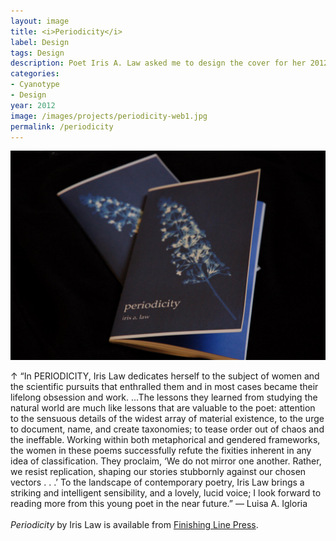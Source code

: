 ```yaml
---
layout: image
title: <i>Periodicity</i>
label: Design
tags: Design
description: Poet Iris A. Law asked me to design the cover for her 2012 poetry chapbook celebrating the women behind some of history's most illuminating scientific discoveries. The cover was inspired by Anna Atkins, a pioneering English botanist whose interest in photography as a means of recording botanical specimens led her not only to new understandings of plants but new potential of the cyanotype.
categories:
- Cyanotype
- Design
year: 2012
image: /images/projects/periodicity-web1.jpg
permalink: /periodicity
---
```



<img src="/images/projects/periodicity2.jpg">

<div class="images-right"><p>&uarr; “In PERIODICITY, Iris Law dedicates herself to the subject of women and the scientific pursuits that enthralled them and in most cases became their lifelong obsession and work. ...The lessons they learned from studying the natural world are much like lessons that are valuable to the poet: attention to the sensuous details of the widest array of material existence, to the urge to document, name, and create taxonomies; to tease order out of chaos and the ineffable. Working within both metaphorical and gendered frameworks, the women in these poems successfully refute the fixities inherent in any idea of classification. They proclaim, ‘We do not mirror one another. Rather, we resist replication, shaping our stories stubbornly against our chosen vectors . . .’ To the landscape of contemporary poetry, Iris Law brings a striking and intelligent sensibility, and a lovely, lucid voice; I look forward to reading more from this young poet in the near future.” &mdash; Luisa A. Igloria<br><br>
<i>Periodicity</i> by Iris Law is available from <a href="https://www.finishinglinepress.com/product/periodicity-by-iris-a-law/">Finishing Line Press</a>.</p></div>
<section class="clear"></section>
